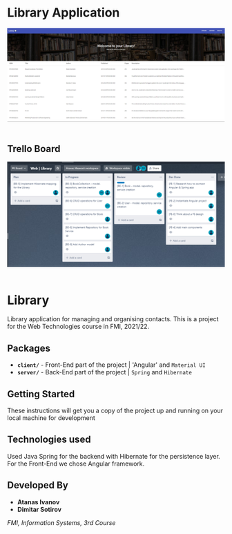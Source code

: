 # Library Application

![](img/library_v1.PNG) &nbsp;&nbsp;&nbsp;&nbsp;&nbsp;&nbsp;&nbsp;&nbsp;&nbsp;&nbsp;&nbsp;&nbsp;&nbsp;&nbsp;&nbsp;&nbsp;&nbsp;&nbsp;&nbsp;&nbsp;&nbsp;&nbsp;&nbsp;&nbsp;&nbsp;&nbsp;&nbsp;&nbsp;&nbsp;&nbsp;&nbsp;&nbsp;

## Trello Board

![](img/board.PNG) &nbsp;&nbsp;&nbsp;&nbsp;&nbsp;&nbsp;&nbsp;&nbsp;&nbsp;&nbsp;&nbsp;&nbsp;&nbsp;&nbsp;&nbsp;&nbsp;&nbsp;&nbsp;&nbsp;&nbsp;&nbsp;&nbsp;&nbsp;&nbsp;&nbsp;&nbsp;&nbsp;&nbsp;&nbsp;&nbsp;&nbsp;&nbsp;

# Library
Library application for managing and organising contacts. This is a project for the Web Technologies course in FMI, 2021/22.
## Packages

- **`client/`** - Front-End part of the project | 'Angular' and `Material UI`
- **`server/`** - Back-End part of the project | `Spring` and `Hibernate`

## Getting Started
These instructions will get you a copy of the project up and running on your local machine for development


## Technologies used
Used Java Spring for the backend with Hibernate for the persistence layer. For the Front-End we chose Angular framework.

## Developed By

* **Atanas Ivanov**
* **Dimitar Sotirov**

*FMI, Information Systems, 3rd Course*
